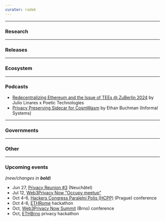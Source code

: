 ```yaml
---
curator: radek
---
```


<!--
### Research

### Ecosystem

### Grants

### Releases

### Podcasts

### Governments

### Other
-->

---

### Research

---

### Releases
  
---

### Ecosystem

---

### Podcasts
- [Redecentralizing Ethereum and the Issue of TEEs @ ZuBerlin 2024](https://www.youtube.com/watch?v=xYoxFqstJr8) by Julio Linares x Poetic Technologies
- [Privacy Preserving Sidecar for CosmWasm](https://www.youtube.com/watch?v=cB5AoA4dCUM) by Ethan Buchman (Informal Systems)

---

### Governments
  
---

### Other

---

### Upcoming events
*(new/changes in **bold**)*

* Jun 27, [Privacy Reunion #3](https://lu.ma/privacyreunion3) (Neuchâtel)
* Jul 12, [Web3Privacy Now "Occupy meetup"](https://lu.ma/w3pn-meetup-bru1)
* Oct 4-6, [Hackers Congress Paralelní Polis (HCPP)](https://hcpp.cz/) (Prague) conference
* Oct 4-6, [ETHRome](https://ethrome.org/) hackathon
* Oct, [Web3Privacy Now Summit](https://web3privacy.info/events/) (Brno) conference
* Oct, [ETHBrno](https://ethbrno.cz/) privacy hackathon
